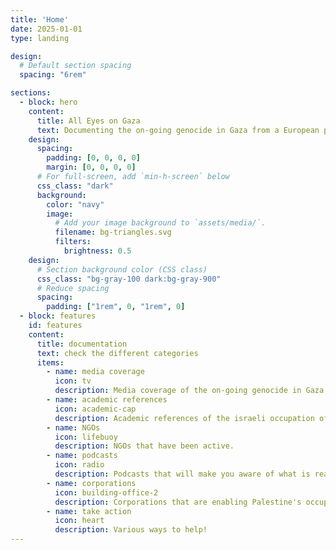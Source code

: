 ```yaml
---
title: 'Home'
date: 2025-01-01
type: landing

design:
  # Default section spacing
  spacing: "6rem"

sections:
  - block: hero
    content:
      title: All Eyes on Gaza
      text: Documenting the on-going genocide in Gaza from a European perspective 
    design:
      spacing:
        padding: [0, 0, 0, 0]
        margin: [0, 0, 0, 0]
      # For full-screen, add `min-h-screen` below
      css_class: "dark"
      background:
        color: "navy"
        image:
          # Add your image background to `assets/media/`.
          filename: bg-triangles.svg
          filters:
            brightness: 0.5
    design:
      # Section background color (CSS class)
      css_class: "bg-gray-100 dark:bg-gray-900"
      # Reduce spacing
      spacing:
        padding: ["1rem", 0, "1rem", 0]
  - block: features
    id: features
    content:
      title: documentation
      text: check the different categories
      items:
        - name: media coverage
          icon: tv
          description: Media coverage of the on-going genocide in Gaza.
        - name: academic references
          icon: academic-cap
          description: Academic references of the israeli occupation of Palestine.
        - name: NGOs
          icon: lifebuoy
          description: NGOs that have been active.
        - name: podcasts
          icon: radio
          description: Podcasts that will make you aware of what is really going on in our societies and in Palestine.
        - name: corporations
          icon: building-office-2
          description: Corporations that are enabling Palestine's occupation and the on-going genocide.
        - name: take action
          icon: heart
          description: Various ways to help!
---
```

